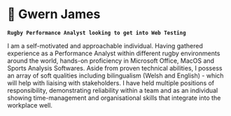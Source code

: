 # 🏴󠁧󠁢󠁷󠁬󠁳󠁿 Gwern James

**`Rugby Performance Analyst looking to get into Web Testing`**

I am a self-motivated and approachable individual. Having gathered experience as a Performance Analyst within different rugby environments around the world, hands-on proficiency in Microsoft Office, MacOS and Sports Analysis Softwares.
Aside from proven technical abilities, I possess an array of soft qualities including bilingualism (Welsh and English) - which will help with liaising with stakeholders. I have held multiple positions of responsibility, demonstrating reliability within a team and as an individual showing time-management and organisational skills that integrate into the workplace well.
